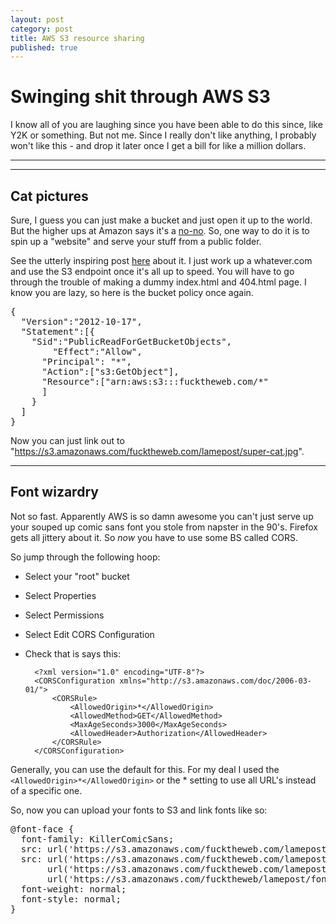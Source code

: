 ```yaml
---
layout: post
category: post
title: AWS S3 resource sharing
published: true
---
```


# Swinging shit through AWS S3

I know all of you are laughing since you have been able to do this since, like Y2K or something. But not me. Since I really don't like anything, I probably won't like this - and drop it later once I get a bill for like a million dollars.

***
<hr class="rule">

## Cat pictures

Sure, I guess you can just make a bucket and just open it up to the world. But the higher ups at Amazon says it's a [no-no](https://aws.amazon.com/articles/5050). So, one way to do it is to spin up a "website" and serve your stuff from a public folder.

See the utterly inspiring post [here](http://herebyaccident.com/post/2016/04/05/aws-s3.html) about it. I just work up a whatever.com and use the S3 endpoint once it's all up to speed. You will have to go through the trouble of making a dummy index.html and 404.html page. I know you are lazy, so here is the bucket policy once again.

<pre>
{
  "Version":"2012-10-17",
  "Statement":[{
	"Sid":"PublicReadForGetBucketObjects",
        "Effect":"Allow",
	  "Principal": "*",
      "Action":["s3:GetObject"],
      "Resource":["arn:aws:s3:::fucktheweb.com/*"
      ]
    }
  ]
}
</pre>

Now you can just link out to "https://s3.amazonaws.com/fucktheweb.com/lamepost/super-cat.jpg".

***

## Font wizardry

Not so fast. Apparently AWS is so damn awesome you can't just serve up your souped up comic sans font you stole from napster in the 90's. Firefox gets all jittery about it. So *now* you have to use some BS called CORS.

So jump through the following hoop:

+ Select your "root" bucket
+ Select Properties
+ Select Permissions
+ Select Edit CORS Configuration
+ Check that is says this:

		<?xml version="1.0" encoding="UTF-8"?>
		<CORSConfiguration xmlns="http://s3.amazonaws.com/doc/2006-03-01/">
    		<CORSRule>
        		<AllowedOrigin>*</AllowedOrigin>
        		<AllowedMethod>GET</AllowedMethod>
        		<MaxAgeSeconds>3000</MaxAgeSeconds>
        		<AllowedHeader>Authorization</AllowedHeader>
    		</CORSRule>
		</CORSConfiguration>

Generally, you can use the default for this. For my deal I used the `<AllowedOrigin>*</AllowedOrigin>` or the * setting to use all URL's instead of a specific one.

So, now you can upload your fonts to S3 and link fonts like so:

<pre>
@font-face {
  font-family: KillerComicSans;
  src: url('https://s3.amazonaws.com/fucktheweb.com/lamepost/fonts/KillerComicSans.eot');
  src: url('https://s3.amazonaws.com/fucktheweb.com/lamepost/fonts/KillerComicSans.eot?#iefix') format('embedded-opentype'),
       url('https://s3.amazonaws.com/fucktheweb.com/lamepost/fonts/KillerComicSans.woff') format('woff'),
       url('https://s3.amazonaws.com/fucktheweb/lamepost/fonts/KillerComicSans.ttf') format('truetype');
  font-weight: normal;
  font-style: normal;
}
</pre>
